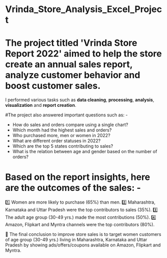 # Vrinda_Store_Analysis_Excel_Project

 # The project titled 'Vrinda Store Report 2022' aimed to help the store create an annual sales report, analyze customer behavior and boost customer sales.

I performed various tasks such as **data cleaning**, **processing**, **analysis**, **visualization** and **report creation**.

#The project also answered important questions such as: -
- How do sales and orders compare using a single chart?
- Which month had the highest sales and orders?
- Who purchased more, men or women in 2022?
- What are different order statuses in 2022?
- Which are the top 5 states contributing to sales?
- What is the relation between age and gender based on the number of orders?

# Based on the report insights, here are the outcomes of the sales: -
 1️⃣ Women are more likely to purchase (65%) than men.
 2️⃣ Maharashtra, Karnataka and Uttar Pradesh were the top contributors to sales (35%).
 3️⃣ The adult age group (30-49 yrs.) made the most contributions (50%).
 4️⃣ Amazon, Flipkart and Myntra channels were the top contributors (80%).

🎯 The final conclusion to improve store sales is to target women customers of age group (30-49 yrs.) living in Maharashtra, Karnataka and Uttar Pradesh by showing ads/offers/coupons available on Amazon, Flipkart and Myntra.
